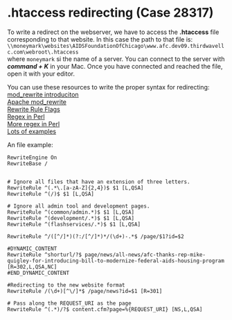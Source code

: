 .htaccess redirecting (Case 28317)
=====================

To write a redirect on the webserver, we have to access the **.htaccess** file corresponding to that website. In this case the path to that file is:  
`\\moneymark\websites\AIDSFoundationOfChicago\www.afc.dev09.thirdwavellc.com\webroot\.htaccess`  
where `moneymark` si the name of a server. You can connect to the server with __*command + K*__ in your Mac. Once you have connected and reached the file, open it with your editor.

You can use these resources to write the proper syntax for redirecting:  
[mod\_rewrite introduciton](http://httpd.apache.org/docs/2.2/rewrite/intro.html)  
[Apache mod_rewrite](http://httpd.apache.org/docs/2.2/mod/mod_rewrite.html#rewritebase)  
[Rewrite Rule Flags](http://httpd.apache.org/docs/2.4/rewrite/flags.html)  
[Regex in Perl](http://perldoc.perl.org/perlreref.html)  
[More regex in Perl](http://pcre.org/pcre.txt)  
[Lots of examples](https://gist.github.com/ScottPhillips/1721489)  

An file example:  
```
RewriteEngine On
RewriteBase /
 

# Ignore all files that have an extension of three letters.
RewriteRule ^(.*\.[a-zA-Z]{2,4})$ $1 [L,QSA]
RewriteRule ^(/)$ $1 [L,QSA]

# Ignore all admin tool and development pages.
RewriteRule ^(common/admin.*)$ $1 [L,QSA]
RewriteRule ^(development/.*)$ $1 [L,QSA]
RewriteRule ^(flashservices/.*)$ $1 [L,QSA]

RewriteRule ^/([^/]*)(?:/[^/]*)*/(\d+)-.*$ /page/$1?id=$2

#DYNAMIC_CONTENT
RewriteRule ^shorturl/?$ page/news/all-news/afc-thanks-rep-mike-quigley-for-introducing-bill-to-modernize-federal-aids-housing-program [R=302,L,QSA,NC]
#END_DYNAMIC_CONTENT

#Redirecting to the new website format
RewriteRule /(\d+)[^\/]*$ /page/news?id=$1 [R=301]

# Pass along the REQUEST_URI as the page
RewriteRule ^(.*)/?$ content.cfm?page=%{REQUEST_URI} [NS,L,QSA]
```